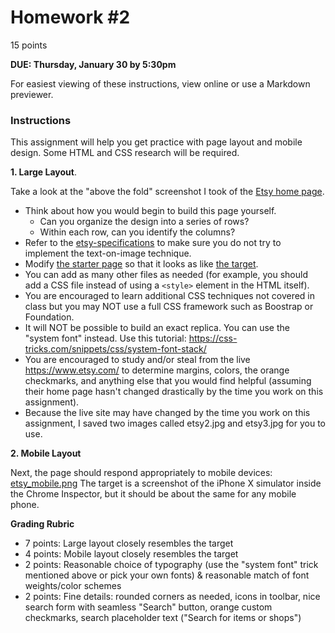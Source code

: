# Homework #2

15 points

**DUE: Thursday, January 30 by 5:30pm**

For easiest viewing of these instructions, view online or use a Markdown previewer.


### Instructions

This assignment will help you get practice with page layout and
mobile design.  Some HTML and CSS research will be required.


**1. Large Layout**.

Take a look at the "above the fold" screenshot I took of the [Etsy home page](etsy-target.png).

  * Think about how you would begin to build this page yourself.
    * Can you organize the design into a series of rows?
    * Within each row, can you identify the columns?
  * Refer to the [etsy-specifications](etsy-specifications.png) to make
    sure you do not try to implement the text-on-image technique.
  * Modify [the starter page](etsy.html) so that it looks as like [the target](etsy-target.png).
  * You can add as many other files as needed (for example, you should add a CSS file instead
    of using a `<style>` element in the HTML itself).
  * You are encouraged to learn additional CSS techniques not covered in class
    but you may NOT use a full CSS framework such as Boostrap or Foundation.
  * It will NOT be possible to build an exact replica.  You can use
    the "system font" instead.  Use this tutorial: https://css-tricks.com/snippets/css/system-font-stack/
  * You are encouraged to study and/or steal from  the live https://www.etsy.com/ to determine margins,
    colors, the orange checkmarks, and anything else that you would find helpful
    (assuming their home page hasn't changed drastically by the time
    you work on this assignment).
  * Because the live site may have changed by the time you work on this
    assignment, I saved two images called etsy2.jpg and etsy3.jpg
    for you to use.

**2. Mobile Layout**

Next, the page should respond appropriately to mobile devices: [etsy_mobile.png](etsy-mobile-target.png)
The target is a screenshot of the iPhone X simulator inside the Chrome Inspector, but
it should be about the same for any mobile phone.


**Grading Rubric**

* 7 points: Large layout closely resembles the target
* 4 points: Mobile layout closely resembles the target
* 2 points: Reasonable choice of typography (use the "system font" trick mentioned above
  or pick your own fonts) & reasonable match of font weights/color schemes
* 2 points: Fine details: rounded corners as needed, icons in toolbar,
            nice search form with seamless "Search" button,
            orange custom checkmarks, search placeholder text ("Search for items or shops")
